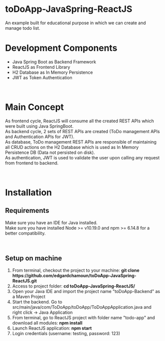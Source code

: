 # toDoApp-JavaSpring-ReactJS

An example built for educational purpose in which we can create and manage todo list.
<br/>
<h1>Development Components</h1>
<ul>
  <li>Java Spring Boot as Backend Framework</li>
  <li>ReactJS as Frontend Library</li>
  <li>H2 Database as In Memory Persistence</li>
  <li>JWT as Token Authentication</li> 
</ul>
<br/>
<h1>Main Concept</h1>
<p>As frontend cycle, ReactJS will consume all the created REST APIs which were built using Java SpringBoot. <br/> 
As backend cycle, 2 sets of REST APIs are created (ToDo management APIs and Authentication APIs for JWT).<br/>
As database, ToDo management REST APIs are responsible of maintaining all CRUD actions on the H2 Database which is used as In Memory Persistence DB (Data not persisted on disk).<br/>
As authentication, JWT is used to validate the user upon calling any request from frontend to backend. </p>
<br/>
<h1>Installation</h1>
<h2>Requirements</h2>
<p>Make sure you have an IDE for Java installed.<br/>
Make sure you have installed Node >= v10.19.0 and npm >= 6.14.8 for a better compatibility.</p>
<br/>
<h2>Setup on machine</h2>
<ol>
  <li>From terminal, checkout the project to your machine: <b>git clone https://github.com/edgardchamoun/toDoApp-JavaSpring-ReactJS.git</b></li>
  <li>Access to project folder: <b>cd toDoApp-JavaSpring-ReactJS/</b></li>
  <li>Open your Java IDE and import the project name "toDoApp-Backend" as a Maven Project</li>
  <li>Start the backend. Go to src/main/java/com/ToDoApp/toDoApp/ToDoAppApplication.java and right click -> Java Application</li>
  <li>From terminal, go to ReactJS project with folder name "todo-app" and download all modules: <b>npm install</b></li>
  <li>Launch ReactJS application: <b>npm start</b></li>
  <li>Login credentials (username: testing, password: 123)</li>
</ol>

